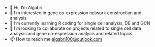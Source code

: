 - 👋 Hi, I’m Algabri
- 👀 I’m interested in gene co-expression network construction and analysis
- 🌱 I’m currently learning R coding for single cell analysis, DE and GCN
- 💞️ I’m looking to collaborate on projects related to single cell data analysis and gene co-espression analysis and related topics
- 📫 How to reach me algabri100@outlook.com

<!---
AlgabriY/AlgabriY is a ✨ special ✨ repository because its `README.md` (this file) appears on your GitHub profile.
You can click the Preview link to take a look at your changes.
--->
